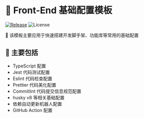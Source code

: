 # 🍭 Front-End 基础配置模板

[![Release][release-image]][release-url]
![License][license-image]

[release-image]: https://img.shields.io/github/v/release/iwtem-templates/basic-config?style=flat-square&color=orange
[release-url]: https://github.com/iwtem-templates/basic-config/releases
[license-image]: https://img.shields.io/github/license/iwtem-templates/basic-config


🚗 该模板主要应用于快速搭建开发脚手架、功能库等常用的基础配置

## 🚀 主要包括

- TypeScript 配置
- Jest 代码测试配置
- Eslint 代码检查配置
- Prettier 代码美化配置
- Commitlint 代码提交信息规范配置 
- husky v8 等相关基础配置
- 依赖自动更新机器人配置
- GitHub Action 配置
